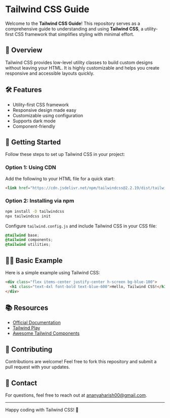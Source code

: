 # Tailwind CSS Guide

Welcome to the **Tailwind CSS Guide**! This repository serves as a comprehensive guide to understanding and using **Tailwind CSS**, a utility-first CSS framework that simplifies styling with minimal effort.

## 📖 **Overview**
Tailwind CSS provides low-level utility classes to build custom designs without leaving your HTML. It is highly customizable and helps you create responsive and accessible layouts quickly.

## 🛠️ **Features**
- Utility-first CSS framework
- Responsive design made easy
- Customizable using configuration
- Supports dark mode
- Component-friendly

## 🚀 **Getting Started**
Follow these steps to set up Tailwind CSS in your project:

### **Option 1: Using CDN**
Add the following to your HTML file for a quick start:
```html
<link href="https://cdn.jsdelivr.net/npm/tailwindcss@2.2.19/dist/tailwind.min.css" rel="stylesheet">
```

### **Option 2: Installing via npm**
```bash
npm install -D tailwindcss
npx tailwindcss init
```
Configure `tailwind.config.js` and include Tailwind CSS in your CSS file:
```css
@tailwind base;
@tailwind components;
@tailwind utilities;
```

## 🧑‍💻 **Basic Example**
Here is a simple example using Tailwind CSS:

```html
<div class="flex items-center justify-center h-screen bg-blue-100">
  <h1 class="text-4xl font-bold text-blue-600">Hello, Tailwind CSS!</h1>
</div>
```

## 📚 **Resources**
- [Official Documentation](https://tailwindcss.com/docs)
- [Tailwind Play](https://play.tailwindcss.com/)
- [Awesome Tailwind Components](https://tailwindcomponents.com/)

## 📝 **Contributing**
Contributions are welcome! Feel free to fork this repository and submit a pull request with your updates.

## 📧 **Contact**
For questions, feel free to reach out at [ananyaharish00@gmail.com](mailto:ananyaharish00@gmail.com).

---

Happy coding with Tailwind CSS! 🚀

